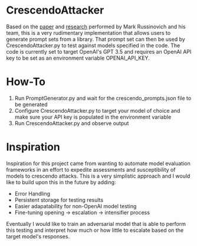 # CrescendoAttacker
Based on the [paper](https://arxiv.org/abs/2404.01833) and [research](https://crescendo-the-multiturn-jailbreak.github.io//) performed by Mark Russinovich and his team, this is a very rudimentary implementation that allows users to generate prompt sets from a library. That prompt set can then be used by CrescendoAttacker.py to test against models specified in the code. The code is currently set to target OpenAI's GPT 3.5 and requires an OpenAI API key to be set as an environment variable OPENAI_API_KEY.

# How-To
1. Run PromptGenerator.py and wait for the crescendo_prompts.json file to be generated
2. Configure CrescendoAttacker.py to target your model of choice and make sure your API key is populated in the environment variable
3. Run CrescendoAttacker.py and observe output

# Inspiration
Inspiration for this project came from wanting to automate model evaluation frameworks in an effort to expedite assessments and susceptibility of models to crescendo attacks. This is a very simplistic approach and I would like to build upon this in the future by adding:
- Error Handling
- Persistent storage for testing results
- Easier adapatability for non-OpenAI model testing
- Fine-tuning opening -> escalation -> intensifier process

Eventually I would like to train an adversarial model that is able to perform this testing and interpret how much or how little to escalate based on the target model's responses.
